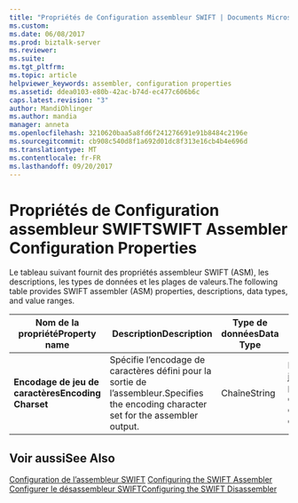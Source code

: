 ```yaml
---
title: "Propriétés de Configuration assembleur SWIFT | Documents Microsoft"
ms.custom: 
ms.date: 06/08/2017
ms.prod: biztalk-server
ms.reviewer: 
ms.suite: 
ms.tgt_pltfrm: 
ms.topic: article
helpviewer_keywords: assembler, configuration properties
ms.assetid: ddea0103-e80b-42ac-b74d-ec477c606b6c
caps.latest.revision: "3"
author: MandiOhlinger
ms.author: mandia
manager: anneta
ms.openlocfilehash: 3210620baa5a8fd6f241276691e91b8484c2196e
ms.sourcegitcommit: cb908c540d8f1a692d01dc8f313e16cb4b4e696d
ms.translationtype: MT
ms.contentlocale: fr-FR
ms.lasthandoff: 09/20/2017
---
```

# <a name="swift-assembler-configuration-properties"></a><span data-ttu-id="e73d6-102">Propriétés de Configuration assembleur SWIFT</span><span class="sxs-lookup"><span data-stu-id="e73d6-102">SWIFT Assembler Configuration Properties</span></span>
<span data-ttu-id="e73d6-103">Le tableau suivant fournit des propriétés assembleur SWIFT (ASM), les descriptions, les types de données et les plages de valeurs.</span><span class="sxs-lookup"><span data-stu-id="e73d6-103">The following table provides SWIFT assembler (ASM) properties, descriptions, data types, and value ranges.</span></span>  
  
|<span data-ttu-id="e73d6-104">Nom de la propriété</span><span class="sxs-lookup"><span data-stu-id="e73d6-104">Property name</span></span>|<span data-ttu-id="e73d6-105"> Description</span><span class="sxs-lookup"><span data-stu-id="e73d6-105">Description</span></span>|<span data-ttu-id="e73d6-106">Type de données</span><span class="sxs-lookup"><span data-stu-id="e73d6-106">Data Type</span></span>|<span data-ttu-id="e73d6-107">Plage de valeurs</span><span class="sxs-lookup"><span data-stu-id="e73d6-107">Value Range</span></span>|  
|-------------------|-----------------|---------------|-----------------|  
|<span data-ttu-id="e73d6-108">**Encodage de jeu de caractères**</span><span class="sxs-lookup"><span data-stu-id="e73d6-108">**Encoding Charset**</span></span>|<span data-ttu-id="e73d6-109">Spécifie l’encodage de caractères défini pour la sortie de l’assembleur.</span><span class="sxs-lookup"><span data-stu-id="e73d6-109">Specifies the encoding character set for the assembler output.</span></span>|<span data-ttu-id="e73d6-110">Chaîne</span><span class="sxs-lookup"><span data-stu-id="e73d6-110">String</span></span>|<span data-ttu-id="e73d6-111">Nom de codage de jeu de caractères à partir de la liste déroulante</span><span class="sxs-lookup"><span data-stu-id="e73d6-111">Encoding charset name from drop-down list</span></span>|  
  
## <a name="see-also"></a><span data-ttu-id="e73d6-112">Voir aussi</span><span class="sxs-lookup"><span data-stu-id="e73d6-112">See Also</span></span>  
 <span data-ttu-id="e73d6-113">[Configuration de l’assembleur SWIFT](../../adapters-and-accelerators/accelerator-swift/configuring-the-swift-assembler.md) </span><span class="sxs-lookup"><span data-stu-id="e73d6-113">[Configuring the SWIFT Assembler](../../adapters-and-accelerators/accelerator-swift/configuring-the-swift-assembler.md) </span></span>  
 [<span data-ttu-id="e73d6-114">Configurer le désassembleur SWIFT</span><span class="sxs-lookup"><span data-stu-id="e73d6-114">Configuring the SWIFT Disassembler</span></span>](../../adapters-and-accelerators/accelerator-swift/configuring-the-swift-disassembler.md)